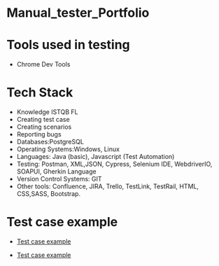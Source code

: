 # Manual_tester_Portfolio

# Tools used in testing
  * Chrome Dev Tools

# Tech Stack

* Knowledge ISTQB FL
* Creating test case
* Creating scenarios
* Reporting bugs
* Databases:PostgreSQL
* Operating Systems:Windows, Linux
* Languages: Java (basic), Javascript (Test Automation)
* Testing: Postman, XML,JSON, Cypress, Selenium IDE, WebdriverIO, SOAPUI, Gherkin Language
* Version Control Systems: GIT
* Other tools: Confluence, JIRA, Trello, TestLink, TestRail, HTML, CSS,SASS, Bootstrap. 


# Test case example

* [Test case example](https://docs.google.com/spreadsheets/d/1J_fWnqjXvYBRY2ICh7-8O1ZMlAdYVKe6/edit?usp=sharing&ouid=106314430256427095697&rtpof=true&sd=true)

* [Test case example](https://github.com/Wojtek9422/Test_case)
